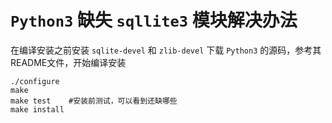 # `Python3` 缺失 `sqllite3` 模块解决办法

在编译安装之前安装 `sqlite-devel` 和 `zlib-devel`
下载 `Python3` 的源码，参考其README文件，开始编译安装

``` shell
./configure
make
make test    #安装前测试，可以看到还缺哪些
make install
```

 
 <comment-comment/> 
 